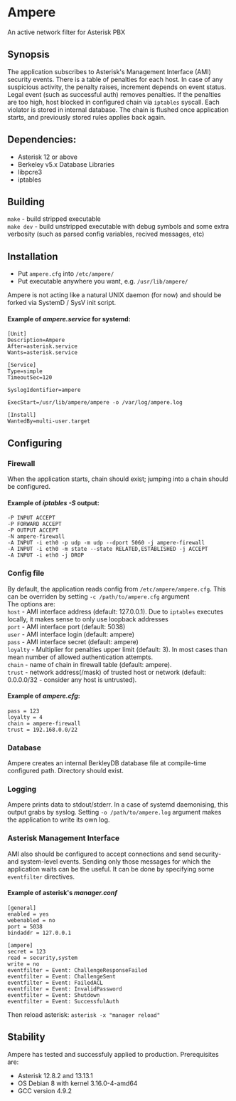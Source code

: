 # Ampere
An active network filter for Asterisk PBX


## Synopsis
The application subscribes to Asterisk's Management Interface (AMI) security events. There is a table of penalties for each host. In case of any suspicious activity, the penalty raises, increment depends on event status. Legal event (such as successful auth) removes penalties. If the penalties are too high, host blocked in configured chain via `iptables` syscall. Each violator is stored in internal database. The chain is flushed once application starts, and previously stored rules applies back again.


## Dependencies:
* Asterisk 12 or above
* Berkeley v5.x Database Libraries
* libpcre3
* iptables


## Building
`make` - build stripped executable\
`make dev` - build unstripped executable with debug symbols and some extra verbosity (such as parsed config variables, recived messages, etc)


## Installation
* Put `ampere.cfg` into `/etc/ampere/`
* Put executable anywhere you want, e.g. `/usr/lib/ampere/`

Ampere is not acting like a natural UNIX daemon (for now) and should be forked via SystemD / SysV init script.

#### Example of *ampere.service* for systemd:
```
[Unit]
Description=Ampere
After=asterisk.service
Wants=asterisk.service

[Service]
Type=simple
TimeoutSec=120

SyslogIdentifier=ampere

ExecStart=/usr/lib/ampere/ampere -o /var/log/ampere.log

[Install]
WantedBy=multi-user.target
```


## Configuring

### Firewall
When the application starts, chain should exist; jumping into a chain should be configured.

#### Example of *iptables -S* output:
```
-P INPUT ACCEPT
-P FORWARD ACCEPT
-P OUTPUT ACCEPT
-N ampere-firewall
-A INPUT -i eth0 -p udp -m udp --dport 5060 -j ampere-firewall
-A INPUT -i eth0 -m state --state RELATED,ESTABLISHED -j ACCEPT
-A INPUT -i eth0 -j DROP
```



### Config file
By default, the application reads config from `/etc/ampere/ampere.cfg`.
This can be overriden by setting `-c /path/to/ampere.cfg` argument\
The options are:\
`host` - AMI interface address (default: 127.0.0.1). Due to `iptables` executes locally, it makes sense to only use loopback addresses \
`port` - AMI interface port (default: 5038)\
`user` - AMI interface login (default: ampere)\
`pass` - AMI interface secret (default: ampere)\
`loyalty` - Multiplier for penalties upper limit (default: 3). In most cases than mean number of allowed authentication attempts.\
`chain` - name of chain in firewall table (default: ampere).\
`trust` - network address(/mask) of trusted host or network (default: 0.0.0.0/32 - consider any host is untrusted).

#### Example of *ampere.cfg*:
```
pass = 123
loyalty = 4
chain = ampere-firewall
trust = 192.168.0.0/22
```

### Database
Ampere creates an internal BerkleyDB database file at compile-time configured path. Directory should exist.


### Logging
Ampere prints data to stdout/stderr. In a case of systemd daemonising, this output grabs by syslog. Setting `-o /path/to/ampere.log` argument makes the application to write its own log.


### Asterisk Management Interface
AMI also should be configured to accept connections and send security- and system-level events. Sending only those messages for which the application waits can be the useful. It can be done by specifying some `eventfilter` directives.

#### Example of asterisk's *manager.conf*
```
[general]
enabled = yes
webenabled = no
port = 5038
bindaddr = 127.0.0.1

[ampere]
secret = 123
read = security,system
write = no
eventfilter = Event: ChallengeResponseFailed
eventfilter = Event: ChallengeSent
eventfilter = Event: FailedACL
eventfilter = Event: InvalidPassword
eventfilter = Event: Shutdown
eventfilter = Event: SuccessfulAuth
```

Then reload asterisk:
`asterisk -x "manager reload"`


## Stability
Ampere has tested and successfuly applied to production.
Prerequisites are:
* Asterisk 12.8.2 and 13.13.1
* OS Debian 8 with kernel 3.16.0-4-amd64
* GCC version 4.9.2
